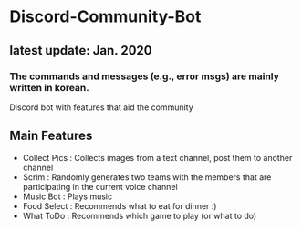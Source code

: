 # Discord-Community-Bot
## latest update: Jan. 2020
### The commands and messages (e.g., error msgs) are mainly written in korean.

Discord bot with features that aid the community

## Main Features
- Collect Pics : Collects images from a text channel, post them to another channel
- Scrim : Randomly generates two teams with the members that are participating in the current voice channel
- Music Bot : Plays music
- Food Select : Recommends what to eat for dinner :)
- What ToDo : Recommends which game to play (or what to do)
